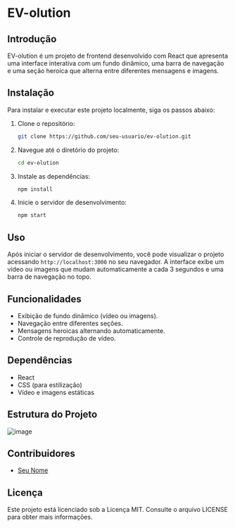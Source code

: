# EV-olution

## Introdução
EV-olution é um projeto de frontend desenvolvido com React que apresenta uma interface interativa com um fundo dinâmico, uma barra de navegação e uma seção heroica que alterna entre diferentes mensagens e imagens.

## Instalação
Para instalar e executar este projeto localmente, siga os passos abaixo:

1. Clone o repositório:
    ```bash
    git clone https://github.com/seu-usuario/ev-olution.git
    ```
2. Navegue até o diretório do projeto:
    ```bash
    cd ev-olution
    ```
3. Instale as dependências:
    ```bash
    npm install
    ```
4. Inicie o servidor de desenvolvimento:
    ```bash
    npm start
    ```

## Uso
Após iniciar o servidor de desenvolvimento, você pode visualizar o projeto acessando `http://localhost:3000` no seu navegador. A interface exibe um vídeo ou imagens que mudam automaticamente a cada 3 segundos e uma barra de navegação no topo.

## Funcionalidades
- Exibição de fundo dinâmico (vídeo ou imagens).
- Navegação entre diferentes seções.
- Mensagens heroicas alternando automaticamente.
- Controle de reprodução de vídeo.

## Dependências
- React
- CSS (para estilização)
- Vídeo e imagens estáticas

## Estrutura do Projeto
![image](https://github.com/user-attachments/assets/d871b354-93c4-4a80-b1f4-81b9dfd9af61)

## Contribuidores
- [Seu Nome](https://github.com/FernandoZuchi)

## Licença
Este projeto está licenciado sob a Licença MIT. Consulte o arquivo LICENSE para obter mais informações.
